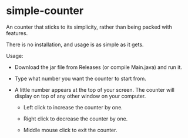 # simple-counter

An counter that sticks to its simplicity, rather than being packed with features.

There is no installation, and usage is as simple as it gets.

Usage:

- Download the jar file from Releases (or compile Main.java) and run it.

- Type what number you want the counter to start from.

- A little number appears at the top of your screen. The counter will display on top of any other window on your computer.

    - Left click to increase the counter by one.

    - Right click to decrease the counter by one.

    - Middle mouse click to exit the counter.
